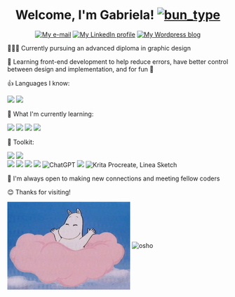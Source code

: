 <h1 align="center">Welcome, I'm Gabriela!  <a href="https://emoji.gg/emoji/8158-bun-type"><img src="https://cdn3.emoji.gg/emojis/8158-bun-type.gif" width="54px" height="54px" alt="bun_type"></a></h1>

<p align="center">
<a href="mailto:palomog5@gmail.com">
    <img
      src="https://custom-icon-badges.demolab.com/badge/e%E2%80%93mail-0078D4.svg?logo=maildotru&logoColor=white&style=for-the-badge"
      alt="My e-mail"/></a>
      
<a href="https://www.linkedin.com/in/gabrielapalomo/">
    <img
      src="https://custom-icon-badges.demolab.com/badge/LinkedIn-288AB8.svg?logo=linkedin&logoColor=white&style=for-the-badge"
      alt="My LinkedIn profile"/></a>

<a href="https://www.gabrielaisdesigning.wordpress.com/">
    <img
        src="https://img.shields.io/badge/Wordpress-21759B?style=for-the-badge&logo=wordpress&logoColor=white" 
        alt="My Wordpress blog"/></a>

👩🏻‍🎓 Currently pursuing an advanced diploma in graphic design

🌱 Learning front-end development to help reduce errors, have better control between design and implementation, and for fun 🤠
     
👍 Languages I know:   

![](https://img.shields.io/badge/HTML5-E34F26.svg?style=for-the-badge&logo=HTML5&logoColor=white)
![](https://img.shields.io/badge/CSS3-1572B6?style=for-the-badge&logo=css3&logoColor=white)

🔎 What I'm currently learning:

![](https://img.shields.io/badge/Figma-F24E1E.svg?style=for-the-badge&logo=Figma&logoColor=white)
![](https://img.shields.io/badge/Adobe%20XD-FF61F6.svg?style=for-the-badge&logo=Adobe-XD&logoColor=white)
![](https://img.shields.io/badge/React-61DAFB.svg?style=for-the-badge&logo=React&logoColor=black)
![](https://img.shields.io/badge/JavaScript-F7DF1E.svg?style=for-the-badge&logo=JavaScript&logoColor=black)
     
          
🔧 Toolkit:
          
![](https://img.shields.io/badge/GIT-E44C30?style=for-the-badge&logo=git&logoColor=white) 
![](https://img.shields.io/badge/sublime_text-%23575757.svg?&style=for-the-badge&logo=sublime-text&logoColor=important)          
![](https://img.shields.io/badge/VSCode-0078D4?style=for-the-badge&logo=visual%20studio%20code&logoColor=white)
![](https://img.shields.io/badge/Codesandbox-000000?style=for-the-badge&logo=CodeSandbox&logoColor=white)
![](https://img.shields.io/badge/Webflow-146EF5.svg?style=for-the-badge&logo=Webflow&logoColor=white)
![](https://img.shields.io/badge/Notion-000000.svg?style=for-the-badge&logo=Notion&logoColor=white)
![ChatGPT](https://img.shields.io/badge/chatGPT-74aa9c?style=for-the-badge&logo=openai&logoColor=white)
![](https://img.shields.io/badge/Canva-00C4CC.svg?style=for-the-badge&logo=Canva&logoColor=white)
![Krita](https://img.shields.io/badge/Krita-203759?style=for-the-badge&logo=krita&logoColor=EEF37B)
Procreate, 
Linea Sketch


🌷 I'm always open to making new connections and meeting fellow coders 

😊 Thanks for visiting! 

<img align="center" height="200px" width="280px" alt="GIF" src="/wavehello.gif" alt="wavehello" />
<img align="center" src="/osho.png" alt="osho" />
<!--
**gabrielapal/gabrielapal** is a ✨ _special_ ✨ repository because its `README.md` (this file) appears on your GitHub profile.

Here are some ideas to get you started:

- 🔭 I’m currently working on ...
- 🌱 I’m currently learning ...
- 👯 I’m looking to collaborate on ...
- 🤔 I’m looking for help with ...
- 💬 Ask me about ...
- 📫 How to reach me: ...
- 😄 Pronouns: ...
- ⚡ Fun fact: ...
-->
